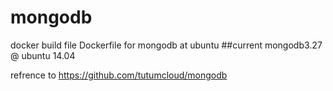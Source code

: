 # mongodb
docker build file Dockerfile for mongodb at ubuntu 
##current mongodb3.27 @ ubuntu 14.04

refrence to https://github.com/tutumcloud/mongodb
